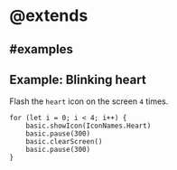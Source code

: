 # @extends

## #examples

## Example: Blinking heart

Flash the ``heart`` icon on the screen `4` times.

```blocks
for (let i = 0; i < 4; i++) {
    basic.showIcon(IconNames.Heart)
    basic.pause(300)
    basic.clearScreen()
    basic.pause(300)
}
```
